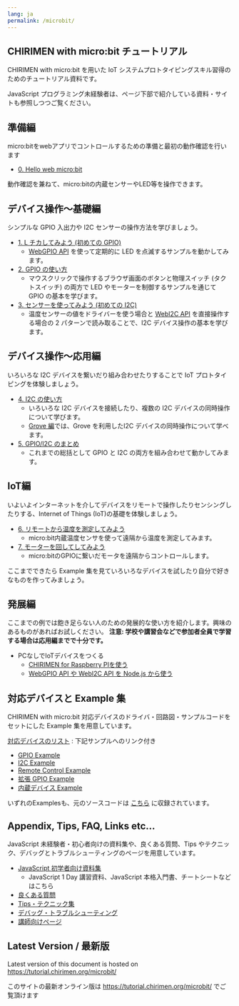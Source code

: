 ```yaml
---
lang: ja
permalink: /microbit/
---
```


## CHIRIMEN with micro:bit チュートリアル

CHIRIMEN with micro:bit を用いた IoT システムプロトタイピングスキル習得のためのチュートリアル資料です。

JavaScript プログラミング未経験者は、ページ下部で紹介している資料・サイトも参照しつつご覧ください。

## 準備編

micro:bitをwebアプリでコントロールするための準備と最初の動作確認を行います

- [0. Hello web micro:bit](hello_microbit.md)

動作確認を兼ねて、micro:bitの内蔵センサーやLED等を操作できます。

## デバイス操作～基礎編

シンプルな GPIO 入出力や I2C センサーの操作方法を学びましょう。

- [1. L チカしてみよう (初めての GPIO)](GPIO_starter.md)<!-- section0.md -->
  - [WebGPIO API](http://browserobo.github.io/WebGPIO) を使って定期的に LED を点滅するサンプルを動かしてみます。
- [2. GPIO の使い方](GPIO_basic.md)<!-- section1.md -->
  - マウスクリックで操作するブラウザ画面のボタンと物理スイッチ (タクトスイッチ) の両方で LED やモーターを制御するサンプルを通じて GPIO の基本を学びます。
- [3. センサーを使ってみよう (初めての I2C)](I2C_starter.md)<!-- section2.md -->
  - 温度センサーの値をドライバーを使う場合と [WebI2C API](http://browserobo.github.io/WebI2C) を直接操作する場合の 2 パターンで読み取ることで、I2C デバイス操作の基本を学びます。

## デバイス操作～応用編

いろいろな I2C デバイスを繋いだり組み合わせたりすることで IoT プロトタイピングを体験しましょう。

- [4. I2C の使い方](I2C_basic.md)<!-- section3.md -->
  - いろいろな I2C デバイスを接続したり、複数の I2C デバイスの同時操作について学びます。
  - [Grove 編](grove.md)では、Grove を利用したI2C デバイスの同時操作について学べます。
- [5. GPIO/I2C のまとめ](device_summary.md)<!-- section4.md -->
  - これまでの総括として GPIO と I2C の両方を組み合わせて動かしてみます。


## IoT編

いよいよインターネットを介してデバイスをリモートで操作したりセンシングしたりする、Internet of Things (IoT)の基礎を体験しましょう。

- [6. リモートから温度を測定してみよう](IoT_sensing.md)
  - micro:bit内蔵温度センサを使って遠隔から温度を測定してみます。
- [7. モーターを回してしてみよう](IoT_actuate.md)
  - micro:bitのGPIOに繋いだモータを遠隔からコントロールします。

ここまでできたら Example 集を見ていろいろなデバイスを試したり自分で好きなものを作ってみましょう。

## 発展編
ここまでの例では飽き足らない人のための発展的な使い方を紹介します。興味のあるものがあればお試しください。
**注意: 学校や講習会などで参加者全員で学習する場合は応用編までで十分です。**
- PCなしでIoTデバイスをつくる
  - [CHIRIMEN for Raspberry PIを使う](../raspi/readme.md)
  - [WebGPIO API や WebI2C API を Node.js から使う](../raspi/nodejs.md)


## 対応デバイスと Example 集

CHIRIMEN with micro:bit 対応デバイスのドライバ・回路図・サンプルコードをセットにした Example 集を用意しています。

[対応デバイスのリスト](partslist.md) : 下記サンプルへのリンク付き

- [GPIO Example](https://chirimen.org/chirimen-micro-bit/examples/#gpio)
- [I2C Example](https://chirimen.org/chirimen-micro-bit/examples/#i2c)
- [Remote Control Example](https://chirimen.org/chirimen-micro-bit/examples/#リモートコントロール-relayserverjsを使います)
- [拡張 GPIO Example](https://chirimen.org/chirimen-micro-bit/examples/#拡張gpio)
- [内蔵デバイス Example](https://chirimen.org/chirimen-micro-bit/examples/#内蔵デバイス)

いずれのExamplesも、元のソースコードは [こちら](https://github.com/chirimen-oh/chirimen-micro-bit/tree/master/examples) に収録されています。

## Appendix, Tips, FAQ, Links etc...

JavaScript 未経験者・初心者向けの資料集や、良くある質問、Tips やテクニック、デバッグとトラブルシューティングのページを用意しています。

- [JavaScript 初学者向け資料集](/js/)
  - JavaScript 1 Day 講習資料、JavaScript 本格入門書、チートシートなどはこちら
- [良くある質問](../raspi/faq.md)
- [Tips・テクニック集](../raspi/tips.md)
- [デバッグ・トラブルシューティング](../raspi/debug.md)
- [講師向けページ](../raspi/teacher.md)

<div class="hide-on-production">
  <!-- tutorial.chirimen.org では hide-on-production クラスの中は表示されない -->

  ## Latest Version / 最新版

  Latest version of this document is hosted on https://tutorial.chirimen.org/microbit/

  このサイトの最新オンライン版は https://tutorial.chirimen.org/microbit/ でご覧頂けます
</div>


<!-- 今後、マルチリンガル対応は、webトランスレーションサービスを使うことにしたい
このディレクトリは、CHIRIMEN for microbit 用のチュートリアルが格納されています。
- [ENGLISH](en)
- [日本語](ja)
-->